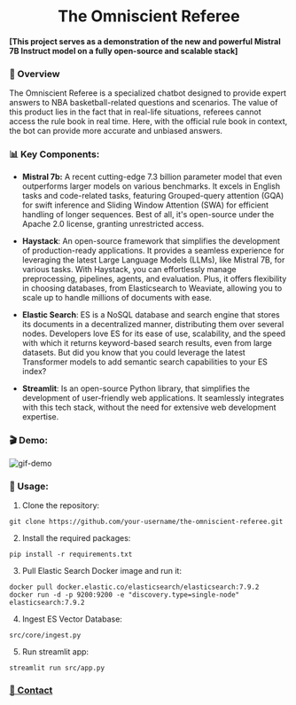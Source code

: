 <div align="center">
  <h1>The Omniscient Referee</h1>
</div>

#### **[This project serves as a demonstration of the new and powerful Mistral 7B Instruct model on a fully open-source and scalable stack]**

### 🚀 Overview
The Omniscient Referee is a specialized chatbot designed to provide expert answers to NBA basketball-related questions and scenarios. The value of this product lies in the fact that in real-life situations, referees cannot access the rule book in real time. Here, with the official rule book in context, the bot can provide more accurate and unbiased answers.

### 📊 Key Components:
- **Mistral 7b:** A recent cutting-edge 7.3 billion parameter model that even outperforms larger models on various benchmarks. It excels in English tasks and code-related tasks, featuring Grouped-query attention (GQA) for swift inference and Sliding Window Attention (SWA) for efficient handling of longer sequences. Best of all, it's open-source under the Apache 2.0 license, granting unrestricted access.
  
- **Haystack**: An open-source framework that simplifies the development of production-ready applications. It provides a seamless experience for leveraging the latest Large Language Models (LLMs), like Mistral 7B, for various tasks. With Haystack, you can effortlessly manage preprocessing, pipelines, agents, and evaluation. Plus, it offers flexibility in choosing databases, from Elasticsearch to Weaviate, allowing you to scale up to handle millions of documents with ease.
  
- **Elastic Search**: ES is a NoSQL database and search engine that stores its documents in a decentralized manner, distributing them over several nodes. Developers love ES for its ease of use, scalability, and the speed with which it returns keyword-based search results, even from large datasets. But did you know that you could leverage the latest Transformer models to add semantic search capabilities to your ES index?
  
- **Streamlit**: Is an open-source Python library, that simplifies the development of user-friendly web applications. It seamlessly integrates with this tech stack, without the need for extensive web development expertise.

### 🎬 Demo:
![gif-demo](https://github.com/TomHavy/the-omniscient-referee/assets/67765175/942dbab5-11e5-46f2-bb9a-cde055a58251)

### 🔧 Usage:

1. Clone the repository:

```
git clone https://github.com/your-username/the-omniscient-referee.git
```

2. Install the required packages:

```
pip install -r requirements.txt
```

3. Pull Elastic Search Docker image and run it:

```
docker pull docker.elastic.co/elasticsearch/elasticsearch:7.9.2
docker run -d -p 9200:9200 -e "discovery.type=single-node" elasticsearch:7.9.2
```

4. Ingest ES Vector Database:

```
src/core/ingest.py
```

5. Run streamlit app:

```
streamlit run src/app.py
```

### [**🔗 Contact**](https://www.linkedin.com/in/tom-havyarimana-057454194/)
